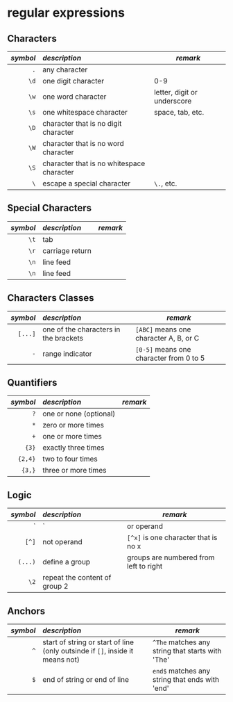 # regular expressions


## Characters
| *symbol* | *description* | *remark* |
| -------------:|:--------- | ------ |
`.` | any character | 
`\d` | one digit character | 0-9
`\w` | one word character | letter, digit or underscore
`\s` | one whitespace character | space, tab, etc.
`\D` | character that is no digit character |
`\W` | character that is no word character |
`\S` | character that is no whitespace character |
`\` | escape a special character | `\.`, etc.

## Special Characters
| *symbol* | *description* | *remark* |
| -------------:|:--------- | ------ |
`\t` | tab |
`\r` | carriage return |
`\n` | line feed |
`\n` | line feed |   

## Characters Classes
| *symbol* | *description* | *remark* |
| -------------:|:--------- | ------ |
`[...]` | one of the characters in the brackets | `[ABC]` means one character A, B, or C
`-` | range indicator | `[0-5]` means one character from 0 to 5

## Quantifiers
| *symbol* | *description* | *remark* |
| -------------:|:--------- | ------ |
`?` | one or none (optional) |
`*` | zero or more times |
`+` | one or more times |
`{3}` | exactly three times |
`{2,4}` | two to four times |
`{3,}` | three or more times | 

## Logic
| *symbol* | *description* | *remark* |
| -------------:|:--------- | ------ |
`|` | or operand | `A|B` means one character that is A or B
`[^]` | not operand | `[^x]` is one character that is no x
`(...)` | define a group | groups are numbered from left to right
`\2` | repeat the content of group 2 |
  
## Anchors
| *symbol* | *description* | *remark* |
| -------------:|:--------- | ------ |
`^` | start of string or start of line (only outsinde if `[]`, inside it means not) | `^The` matches any string that starts with 'The'
`$` | end of string or end of line | `end$` matches any string that ends with 'end' 
